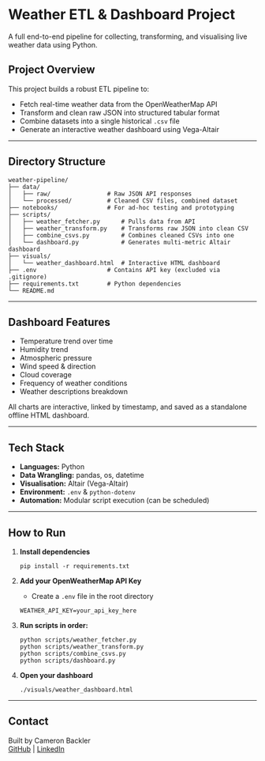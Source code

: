 
# Weather ETL & Dashboard Project

A full end-to-end pipeline for collecting, transforming, and visualising live weather data using Python.

## Project Overview

This project builds a robust ETL pipeline to:
- Fetch real-time weather data from the OpenWeatherMap API
- Transform and clean raw JSON into structured tabular format
- Combine datasets into a single historical `.csv` file
- Generate an interactive weather dashboard using Vega-Altair

---

## Directory Structure

```
weather-pipeline/
├── data/
│   ├── raw/                # Raw JSON API responses
│   └── processed/          # Cleaned CSV files, combined dataset
├── notebooks/              # For ad-hoc testing and prototyping
├── scripts/
│   ├── weather_fetcher.py      # Pulls data from API
│   ├── weather_transform.py    # Transforms raw JSON into clean CSV
│   ├── combine_csvs.py         # Combines cleaned CSVs into one
│   └── dashboard.py            # Generates multi-metric Altair dashboard
├── visuals/
│   └── weather_dashboard.html  # Interactive HTML dashboard
├── .env                    # Contains API key (excluded via .gitignore)
├── requirements.txt        # Python dependencies
└── README.md
```

---

## Dashboard Features

- Temperature trend over time  
- Humidity trend  
- Atmospheric pressure  
- Wind speed & direction  
- Cloud coverage  
- Frequency of weather conditions  
- Weather descriptions breakdown  

All charts are interactive, linked by timestamp, and saved as a standalone offline HTML dashboard.

---

## Tech Stack

- **Languages:** Python
- **Data Wrangling:** pandas, os, datetime
- **Visualisation:** Altair (Vega-Altair)
- **Environment:** `.env` & `python-dotenv`
- **Automation:** Modular script execution (can be scheduled)

---

## How to Run

1. **Install dependencies**
   ```
   pip install -r requirements.txt
   ```

2. **Add your OpenWeatherMap API Key**
   - Create a `.env` file in the root directory
   ```
   WEATHER_API_KEY=your_api_key_here
   ```

3. **Run scripts in order:**
   ```
   python scripts/weather_fetcher.py
   python scripts/weather_transform.py
   python scripts/combine_csvs.py
   python scripts/dashboard.py
   ```

4. **Open your dashboard**
   ```
   ./visuals/weather_dashboard.html
   ```

---


## Contact

Built by Cameron Backler  
[GitHub](https://github.com/cqmeronn) | [LinkedIn](https://www.linkedin.com/in/cameron-backler/)
